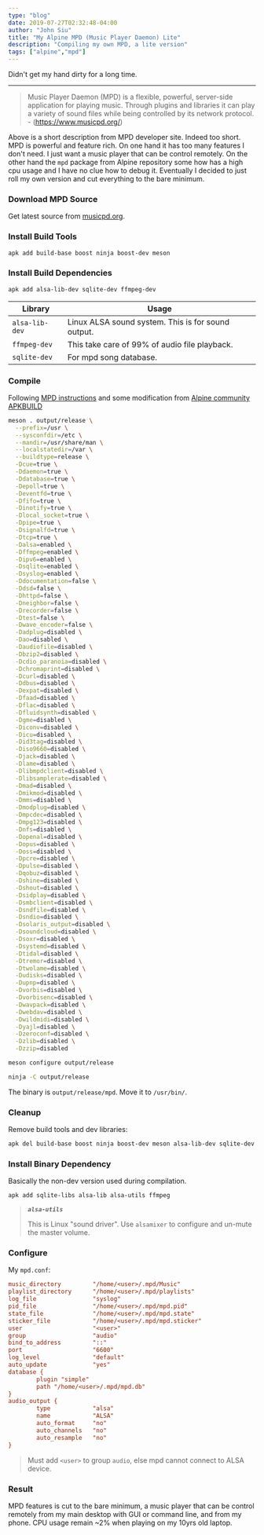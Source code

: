 ```yaml
---
type: "blog"
date: 2019-07-27T02:32:48-04:00
author: "John Siu"
title: "My Alpine MPD (Music Player Daemon) Lite"
description: "Compiling my own MPD, a lite version"
tags: ["alpine","mpd"]
---
```

Didn't get my hand dirty for a long time.
<!--more-->

---

> Music Player Daemon (MPD) is a flexible, powerful, server-side application for playing music. Through plugins and libraries it can play a variety of sound files while being controlled by its network protocol. - (https://www.musicpd.org/)

Above is a short description from MPD developer site. Indeed too short. MPD is powerful and feature rich. On one hand it has too many features I don't need. I just want a music player that can be control remotely. On the other hand the `mpd` package from Alpine repository some how has a high cpu usage and I have no clue how to debug it. Eventually I decided to just roll my own version and cut everything to the bare minimum.

### Download MPD Source

Get latest source from [musicpd.org](//www.musicpd.org/).

### Install Build Tools

```zsh
apk add build-base boost ninja boost-dev meson
```

### Install Build Dependencies

```zsh
apk add alsa-lib-dev sqlite-dev ffmpeg-dev
```

Library|Usage
---|---
`alsa-lib-dev`|Linux ALSA sound system. This is for sound output.
`ffmpeg-dev`|This take care of 99% of audio file playback.
`sqlite-dev`|For mpd song database.

### Compile

Following [MPD instructions](//www.musicpd.org/doc/html/user.html#compiling-from-source) and some modification from [Alpine community APKBUILD](//git.alpinelinux.org/aports/tree/community/mpd?h=master)

```zsh
meson . output/release \
  --prefix=/usr \
  --sysconfdir=/etc \
  --mandir=/usr/share/man \
  --localstatedir=/var \
  --buildtype=release \
  -Dcue=true \
  -Ddaemon=true \
  -Ddatabase=true \
  -Depoll=true \
  -Deventfd=true \
  -Dfifo=true \
  -Dinotify=true \
  -Dlocal_socket=true \
  -Dpipe=true \
  -Dsignalfd=true \
  -Dtcp=true \
  -Dalsa=enabled \
  -Dffmpeg=enabled \
  -Dipv6=enabled \
  -Dsqlite=enabled \
  -Dsyslog=enabled \
  -Ddocumentation=false \
  -Ddsd=false \
  -Dhttpd=false \
  -Dneighbor=false \
  -Drecorder=false \
  -Dtest=false \
  -Dwave_encoder=false \
  -Dadplug=disabled \
  -Dao=disabled \
  -Daudiofile=disabled \
  -Dbzip2=disabled \
  -Dcdio_paranoia=disabled \
  -Dchromaprint=disabled \
  -Dcurl=disabled \
  -Ddbus=disabled \
  -Dexpat=disabled \
  -Dfaad=disabled \
  -Dflac=disabled \
  -Dfluidsynth=disabled \
  -Dgme=disabled \
  -Diconv=disabled \
  -Dicu=disabled \
  -Did3tag=disabled \
  -Diso9660=disabled \
  -Djack=disabled \
  -Dlame=disabled \
  -Dlibmpdclient=disabled \
  -Dlibsamplerate=disabled \
  -Dmad=disabled \
  -Dmikmod=disabled \
  -Dmms=disabled \
  -Dmodplug=disabled \
  -Dmpcdec=disabled \
  -Dmpg123=disabled \
  -Dnfs=disabled \
  -Dopenal=disabled \
  -Dopus=disabled \
  -Doss=disabled \
  -Dpcre=disabled \
  -Dpulse=disabled \
  -Dqobuz=disabled \
  -Dshine=disabled \
  -Dshout=disabled \
  -Dsidplay=disabled \
  -Dsmbclient=disabled \
  -Dsndfile=disabled \
  -Dsndio=disabled \
  -Dsolaris_output=disabled \
  -Dsoundcloud=disabled \
  -Dsoxr=disabled \
  -Dsystemd=disabled \
  -Dtidal=disabled \
  -Dtremor=disabled \
  -Dtwolame=disabled \
  -Dudisks=disabled \
  -Dupnp=disabled \
  -Dvorbis=disabled \
  -Dvorbisenc=disabled \
  -Dwavpack=disabled \
  -Dwebdav=disabled \
  -Dwildmidi=disabled \
  -Dyajl=disabled \
  -Dzeroconf=disabled \
  -Dzlib=disabled \
  -Dzzip=disabled

meson configure output/release

ninja -C output/release
```

The binary is `output/release/mpd`. Move it to `/usr/bin/`.

### Cleanup

Remove build tools and dev libraries:

```zsh
apk del build-base boost ninja boost-dev meson alsa-lib-dev sqlite-dev ffmpeg-dev
```

### Install Binary Dependency

Basically the non-dev version used during compilation.

```zsh
apk add sqlite-libs alsa-lib alsa-utils ffmpeg
```

> ***`alsa-utils`***
>
> This is Linux "sound driver". Use `alsamixer` to configure and un-mute the master volume.

### Configure

My `mpd.conf`:

```ini
music_directory         "/home/<user>/.mpd/Music"
playlist_directory      "/home/<user>/.mpd/playlists"
log_file                "syslog"
pid_file                "/home/<user>/.mpd/mpd.pid"
state_file              "/home/<user>/.mpd/mpd.state"
sticker_file            "/home/<user>/.mpd/mpd.sticker"
user                    "<user>"
group                   "audio"
bind_to_address         "::"
port                    "6600"
log_level               "default"
auto_update             "yes"
database {
        plugin "simple"
        path "/home/<user>/.mpd/mpd.db"
}
audio_output {
        type            "alsa"
        name            "ALSA"
        auto_format     "no"
        auto_channels   "no"
        auto_resample   "no"
}
```

> Must add `<user>` to group `audio`, else mpd cannot connect to ALSA device.

### Result

MPD features is cut to the bare minimum, a music player that can be control remotely from my main desktop with GUI or command line, and from my phone. CPU usage remain ~2% when playing on my 10yrs old laptop.
